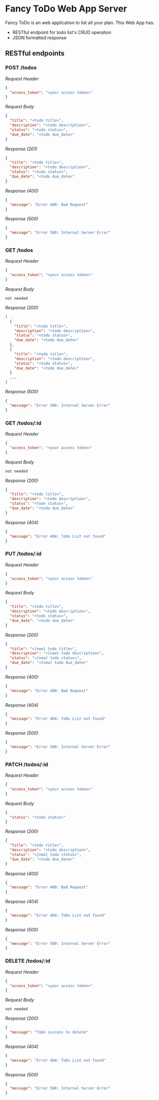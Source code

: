 # Fancy ToDo Web App Server
Fancy ToDo is an web application to list all your plan. This Web App has:
 - RESTful endpoint for todo list's CRUD operation
 - JSON formatted response

## RESTful endpoints
### POST /todos

_Request Header_
```json
{
  "access_token": "<your access token>"
}
```

_Request Body_
```json
{
  "title": "<todo title>",
  "description": "<todo description>",
  "status": "<todo status>",
  "due_date": "<todo due_date>"
}
```

_Response (201)_
```json
{
  "title": "<todo title>",
  "description": "<todo description>",
  "status": "<todo status>",
  "due_date": "<todo due_date>"
}
```

_Response (400)_
```json
{
  "message": "Error 400: Bad Request"
}
```

_Response (500)_
```json
{
  "message": "Error 500: Internal Server Error"
}
```

### GET /todos

_Request Header_
```json
{
  "access_token": "<your access token>"
}
```

_Request Body_
```
not needed
```

_Response (200)_
```json
[
  {
    "title": "<todo title>",
    "description": "<todo description>",
    "status": "<todo status>",
    "due_date": "<todo due_date>"
  },
  {
    "title": "<todo title>",
    "description": "<todo description>",
    "status": "<todo status>",
    "due_date": "<todo due_date>"
  }
  ...
]
```

_Response (500)_
```json
{
  "message": "Error 500: Internal Server Error"
}
```

### GET /todos/:id

_Request Header_
```json
{
  "access_token": "<your access token>"
}
```

_Request Body_
```
not needed
```

_Response (200)_
```json
{
  "title": "<todo title>",
  "description": "<todo description>",
  "status": "<todo status>",
  "due_date": "<todo due_date>"
}
```

_Response (404)_
```json
{
  "message": "Error 404: ToDo List not found"
}
```

### PUT /todos/:id

_Request Header_
```json
{
  "access_token": "<your access token>"
}
```

_Request Body_
```json
{
  "title": "<todo title>",
  "description": "<todo description>",
  "status": "<todo status>",
  "due_date": "<todo due_date>"
}
```

_Response (200)_
```json
{
  "title": "<[new] todo title>",
  "description": "<[new] todo description>",
  "status": "<[new] todo status>",
  "due_date": "<[new] todo due_date>"
}
```

_Response (400)_
```json
{
  "message": "Error 400: Bad Request"
}
```

_Response (404)_
```json
{
  "message": "Error 404: ToDo List not found"
}
```

_Response (500)_
```json
{
  "message": "Error 500: Internal Server Error"
}
```

### PATCH /todos/:id

_Request Header_
```json
{
  "access_token": "<your access token>"
}
```

_Request Body_
```json
{
  "status": "<todo status>"
}
```

_Response (200)_
```json
{
  "title": "<todo title>",
  "description": "<todo description>",
  "status": "<[new] todo status>",
  "due_date": "<todo due_date>"
}
```

_Response (400)_
```json
{
  "message": "Error 400: Bad Request"
}
```

_Response (404)_
```json
{
  "message": "Error 404: ToDo List not found"
}
```

_Response (500)_
```json
{
  "message": "Error 500: Internal Server Error"
}
```

### DELETE /todos/:id

_Request Header_
```json
{
  "access_token": "<your access token>"
}
```

_Request Body_
```
not needed
```

_Response (200)_
```json
{
  "message": "ToDo success to delete"
}
```

_Response (404)_
```json
{
  "message": "Error 404: ToDo List not found"
}
```

_Response (500)_
```json
{
  "message": "Error 500: Internal Server Error"
}
```